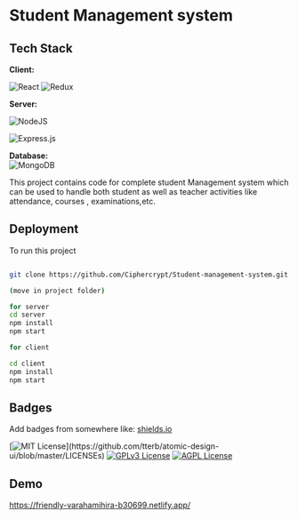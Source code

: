 
# Student Management system 



## Tech Stack

**Client:** 

![React](https://img.shields.io/badge/react-%2320232a.svg?style=for-the-badge&logo=react&logoColor=%2361DAFB)
![Redux](https://img.shields.io/badge/redux-%23593d88.svg?style=for-the-badge&logo=redux&logoColor=white)


**Server:** 

![NodeJS](https://img.shields.io/badge/node.js-6DA55F?style=for-the-badge&logo=node.js&logoColor=white)

![Express.js](https://img.shields.io/badge/express.js-%23404d59.svg?style=for-the-badge&logo=express&logoColor=%2361DAFB)


**Database:**  
![MongoDB](https://img.shields.io/badge/MongoDB-%234ea94b.svg?style=for-the-badge&logo=mongodb&logoColor=white)



This project contains code for complete student Management system which can be used to handle both student as well as teacher activities like attendance, courses , examinations,etc.

## Deployment

To run  this project 

```bash

git clone https://github.com/Ciphercrypt/Student-management-system.git

(move in project folder)

for server 
cd server 
npm install 
npm start

for client

cd client 
npm install 
npm start


```








## Badges

Add badges from somewhere like: [shields.io](https://shields.io/)

[![MIT License](https://img.shields.io/apm/l/atomic-design-ui.svg?)](https://github.com/tterb/atomic-design-ui/blob/master/LICENSEs)
[![GPLv3 License](https://img.shields.io/badge/License-GPL%20v3-yellow.svg)](https://opensource.org/licenses/)
[![AGPL License](https://img.shields.io/badge/license-AGPL-blue.svg)](http://www.gnu.org/licenses/agpl-3.0)


## Demo

https://friendly-varahamihira-b30699.netlify.app/


